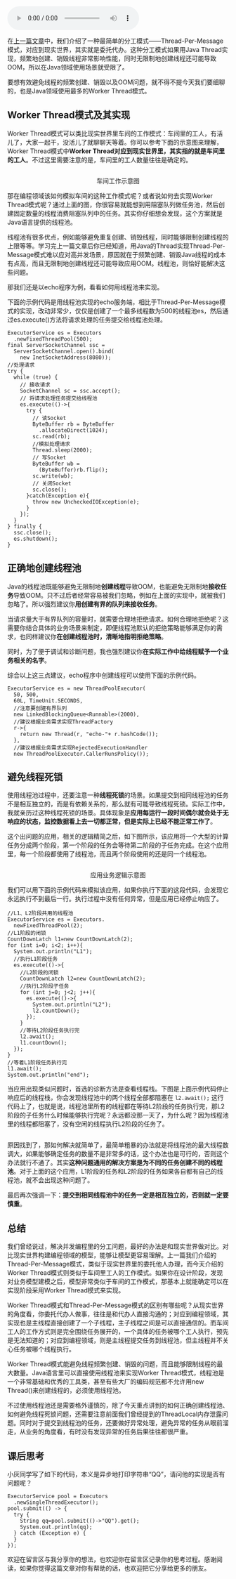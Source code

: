 <audio title="34 _ Worker Thread模式：如何避免重复创建线程？" src="https://static001.geekbang.org/resource/audio/47/34/4750018e86e3711c0ee2b0cc391bd934.mp3" controls="controls"></audio> 
<p>在<a href="https://time.geekbang.org/column/article/95098">上一篇文章</a>中，我们介绍了一种最简单的分工模式——Thread-Per-Message模式，对应到现实世界，其实就是委托代办。这种分工模式如果用Java Thread实现，频繁地创建、销毁线程非常影响性能，同时无限制地创建线程还可能导致OOM，所以在Java领域使用场景就受限了。</p><p>要想有效避免线程的频繁创建、销毁以及OOM问题，就不得不提今天我们要细聊的，也是Java领域使用最多的Worker Thread模式。</p><h2>Worker Thread模式及其实现</h2><p>Worker Thread模式可以类比现实世界里车间的工作模式：车间里的工人，有活儿了，大家一起干，没活儿了就聊聊天等着。你可以参考下面的示意图来理解，Worker Thread模式中<strong>Worker Thread对应到现实世界里，其实指的就是车间里的工人</strong>。不过这里需要注意的是，车间里的工人数量往往是确定的。</p><p><img src="https://static001.geekbang.org/resource/image/9d/c3/9d0082376427a97644ad7219af6922c3.png" alt=""></p><center><span class="reference">车间工作示意图</span></center><p>那在编程领域该如何模拟车间的这种工作模式呢？或者说如何去实现Worker Thread模式呢？通过上面的图，你很容易就能想到用阻塞队列做任务池，然后创建固定数量的线程消费阻塞队列中的任务。其实你仔细想会发现，这个方案就是Java语言提供的线程池。</p><!-- [[[read_end]]] --><p>线程池有很多优点，例如能够避免重复创建、销毁线程，同时能够限制创建线程的上限等等。学习完上一篇文章后你已经知道，用Java的Thread实现Thread-Per-Message模式难以应对高并发场景，原因就在于频繁创建、销毁Java线程的成本有点高，而且无限制地创建线程还可能导致应用OOM。线程池，则恰好能解决这些问题。</p><p>那我们还是以echo程序为例，看看如何用线程池来实现。</p><p>下面的示例代码是用线程池实现的echo服务端，相比于Thread-Per-Message模式的实现，改动非常少，仅仅是创建了一个最多线程数为500的线程池es，然后通过es.execute()方法将请求处理的任务提交给线程池处理。</p><pre><code>ExecutorService es = Executors
  .newFixedThreadPool(500);
final ServerSocketChannel ssc = 
  ServerSocketChannel.open().bind(
    new InetSocketAddress(8080));
//处理请求    
try {
  while (true) {
    // 接收请求
    SocketChannel sc = ssc.accept();
    // 将请求处理任务提交给线程池
    es.execute(()-&gt;{
      try {
        // 读Socket
        ByteBuffer rb = ByteBuffer
          .allocateDirect(1024);
        sc.read(rb);
        //模拟处理请求
        Thread.sleep(2000);
        // 写Socket
        ByteBuffer wb = 
          (ByteBuffer)rb.flip();
        sc.write(wb);
        // 关闭Socket
        sc.close();
      }catch(Exception e){
        throw new UncheckedIOException(e);
      }
    });
  }
} finally {
  ssc.close();
  es.shutdown();
}   
</code></pre><h2>正确地创建线程池</h2><p>Java的线程池既能够避免无限制地<strong>创建线程</strong>导致OOM，也能避免无限制地<strong>接收任务</strong>导致OOM。只不过后者经常容易被我们忽略，例如在上面的实现中，就被我们忽略了。所以强烈建议你<strong>用创建有界的队列来接收任务</strong>。</p><p>当请求量大于有界队列的容量时，就需要合理地拒绝请求。如何合理地拒绝呢？这需要你结合具体的业务场景来制定，即便线程池默认的拒绝策略能够满足你的需求，也同样建议你<strong>在创建线程池时，清晰地指明拒绝策略</strong>。</p><p>同时，为了便于调试和诊断问题，我也强烈建议你<strong>在实际工作中给线程赋予一个业务相关的名字</strong>。</p><p>综合以上这三点建议，echo程序中创建线程可以使用下面的示例代码。</p><pre><code>ExecutorService es = new ThreadPoolExecutor(
  50, 500,
  60L, TimeUnit.SECONDS,
  //注意要创建有界队列
  new LinkedBlockingQueue&lt;Runnable&gt;(2000),
  //建议根据业务需求实现ThreadFactory
  r-&gt;{
    return new Thread(r, &quot;echo-&quot;+ r.hashCode());
  },
  //建议根据业务需求实现RejectedExecutionHandler
  new ThreadPoolExecutor.CallerRunsPolicy());
</code></pre><h2>避免线程死锁</h2><p>使用线程池过程中，还要注意一种<strong>线程死锁</strong>的场景。如果提交到相同线程池的任务不是相互独立的，而是有依赖关系的，那么就有可能导致线程死锁。实际工作中，我就亲历过这种线程死锁的场景。具体现象是<strong>应用每运行一段时间偶尔就会处于无响应的状态，监控数据看上去一切都正常，但是实际上已经不能正常工作了</strong>。</p><p>这个出问题的应用，相关的逻辑精简之后，如下图所示，该应用将一个大型的计算任务分成两个阶段，第一个阶段的任务会等待第二阶段的子任务完成。在这个应用里，每一个阶段都使用了线程池，而且两个阶段使用的还是同一个线程池。</p><p><img src="https://static001.geekbang.org/resource/image/f8/b8/f807b0935133b315870d2d7db5477db8.png" alt=""></p><center><span class="reference">应用业务逻辑示意图</span></center><p>我们可以用下面的示例代码来模拟该应用，如果你执行下面的这段代码，会发现它永远执行不到最后一行。执行过程中没有任何异常，但是应用已经停止响应了。</p><pre><code>//L1、L2阶段共用的线程池
ExecutorService es = Executors.
  newFixedThreadPool(2);
//L1阶段的闭锁    
CountDownLatch l1=new CountDownLatch(2);
for (int i=0; i&lt;2; i++){
  System.out.println(&quot;L1&quot;);
  //执行L1阶段任务
  es.execute(()-&gt;{
    //L2阶段的闭锁 
    CountDownLatch l2=new CountDownLatch(2);
    //执行L2阶段子任务
    for (int j=0; j&lt;2; j++){
      es.execute(()-&gt;{
        System.out.println(&quot;L2&quot;);
        l2.countDown();
      });
    }
    //等待L2阶段任务执行完
    l2.await();
    l1.countDown();
  });
}
//等着L1阶段任务执行完
l1.await();
System.out.println(&quot;end&quot;);
</code></pre><p>当应用出现类似问题时，首选的诊断方法是查看线程栈。下图是上面示例代码停止响应后的线程栈，你会发现线程池中的两个线程全部都阻塞在 <code>l2.await();</code> 这行代码上了，也就是说，线程池里所有的线程都在等待L2阶段的任务执行完，那L2阶段的子任务什么时候能够执行完呢？永远都没那一天了，为什么呢？因为线程池里的线程都阻塞了，没有空闲的线程执行L2阶段的任务了。</p><p><img src="https://static001.geekbang.org/resource/image/43/83/43c663eedd5b0b75b6c3022e26eb1583.png" alt=""></p><p>原因找到了，那如何解决就简单了，最简单粗暴的办法就是将线程池的最大线程数调大，如果能够确定任务的数量不是非常多的话，这个办法也是可行的，否则这个办法就行不通了。其实<strong>这种问题通用的解决方案是为不同的任务创建不同的线程池</strong>。对于上面的这个应用，L1阶段的任务和L2阶段的任务如果各自都有自己的线程池，就不会出现这种问题了。</p><p>最后再次强调一下：<strong>提交到相同线程池中的任务一定是相互独立的，否则就一定要慎重</strong>。</p><h2>总结</h2><p>我们曾经说过，解决并发编程里的分工问题，最好的办法是和现实世界做对比。对比现实世界构建编程领域的模型，能够让模型更容易理解。上一篇我们介绍的Thread-Per-Message模式，类似于现实世界里的委托他人办理，而今天介绍的Worker Thread模式则类似于车间里工人的工作模式。如果你在设计阶段，发现对业务模型建模之后，模型非常类似于车间的工作模式，那基本上就能确定可以在实现阶段采用Worker Thread模式来实现。</p><p>Worker Thread模式和Thread-Per-Message模式的区别有哪些呢？从现实世界的角度看，你委托代办人做事，往往是和代办人直接沟通的；对应到编程领域，其实现也是主线程直接创建了一个子线程，主子线程之间是可以直接通信的。而车间工人的工作方式则是完全围绕任务展开的，一个具体的任务被哪个工人执行，预先是无法知道的；对应到编程领域，则是主线程提交任务到线程池，但主线程并不关心任务被哪个线程执行。</p><p>Worker Thread模式能避免线程频繁创建、销毁的问题，而且能够限制线程的最大数量。Java语言里可以直接使用线程池来实现Worker Thread模式，线程池是一个非常基础和优秀的工具类，甚至有些大厂的编码规范都不允许用new Thread()来创建线程的，必须使用线程池。</p><p>不过使用线程池还是需要格外谨慎的，除了今天重点讲到的如何正确创建线程池、如何避免线程死锁问题，还需要注意前面我们曾经提到的ThreadLocal内存泄露问题。同时对于提交到线程池的任务，还要做好异常处理，避免异常的任务从眼前溜走，从业务的角度看，有时没有发现异常的任务后果往往都很严重。</p><h2>课后思考</h2><p>小灰同学写了如下的代码，本义是异步地打印字符串“QQ”，请问他的实现是否有问题呢？</p><pre><code>ExecutorService pool = Executors
  .newSingleThreadExecutor();
pool.submit(() -&gt; {
  try {
    String qq=pool.submit(()-&gt;&quot;QQ&quot;).get();
    System.out.println(qq);
  } catch (Exception e) {
  }
});
</code></pre><p>欢迎在留言区与我分享你的想法，也欢迎你在留言区记录你的思考过程。感谢阅读，如果你觉得这篇文章对你有帮助的话，也欢迎把它分享给更多的朋友。</p><p></p>
